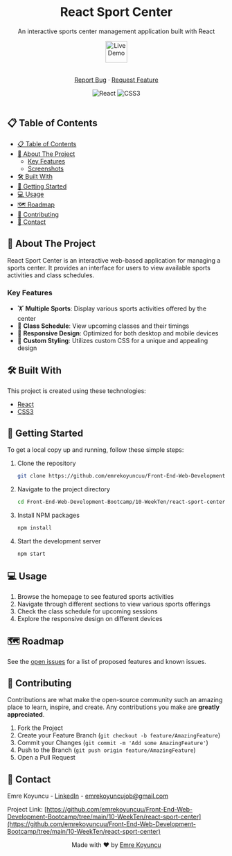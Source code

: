 <div align="center">

# React Sport Center

An interactive sports center management application built with React

<a href="https://emre-react-sport.netlify.app/" target="_blank">
  <img src="https://img.shields.io/badge/LIVE%20DEMO-Click%20Here-brightgreen?style=for-the-badge&logo=netlify" alt="Live Demo" height="50">
</a>

<br />
<br />

[Report Bug](https://github.com/emrekoyuncuu/Front-End-Web-Development-Bootcamp/issues) · [Request Feature](https://github.com/emrekoyuncuu/Front-End-Web-Development-Bootcamp/issues)

<div align="center">
  <img src="https://img.shields.io/badge/React-20232A?style=for-the-badge&logo=react&logoColor=61DAFB" alt="React">
  <img src="https://img.shields.io/badge/CSS3-1572B6?style=for-the-badge&logo=css3&logoColor=white" alt="CSS3">
</div>
</div>

<br />

## 📋 Table of Contents

- [📋 Table of Contents](#-table-of-contents)
- [🚀 About The Project](#-about-the-project)
  - [Key Features](#key-features)
  - [Screenshots](#screenshots)
- [🛠️ Built With](#️-built-with)
- [🏁 Getting Started](#-getting-started)
- [💻 Usage](#-usage)
- [🗺️ Roadmap](#️-roadmap)
- [🤝 Contributing](#-contributing)
- [📧 Contact](#-contact)

## 🚀 About The Project

React Sport Center is an interactive web-based application for managing a sports center. It provides an interface for users to view available sports activities and class schedules.

### Key Features

- 🏋️ **Multiple Sports**: Display various sports activities offered by the center
- 📅 **Class Schedule**: View upcoming classes and their timings
- 📱 **Responsive Design**: Optimized for both desktop and mobile devices
- 🎨 **Custom Styling**: Utilizes custom CSS for a unique and appealing design

## 🛠️ Built With

This project is created using these technologies:

- [React](https://reactjs.org/)
- [CSS3](https://developer.mozilla.org/en-US/docs/Web/CSS)

## 🏁 Getting Started

To get a local copy up and running, follow these simple steps:

1. Clone the repository
   ```sh
   git clone https://github.com/emrekoyuncuu/Front-End-Web-Development-Bootcamp.git
   ```
2. Navigate to the project directory
   ```sh
   cd Front-End-Web-Development-Bootcamp/10-WeekTen/react-sport-center
   ```
3. Install NPM packages
   ```sh
   npm install
   ```
4. Start the development server
   ```sh
   npm start
   ```

## 💻 Usage

1. Browse the homepage to see featured sports activities
2. Navigate through different sections to view various sports offerings
3. Check the class schedule for upcoming sessions
4. Explore the responsive design on different devices

## 🗺️ Roadmap

See the [open issues](https://github.com/emrekoyuncuu/Front-End-Web-Development-Bootcamp/issues) for a list of proposed features and known issues.

## 🤝 Contributing

Contributions are what make the open-source community such an amazing place to learn, inspire, and create. Any contributions you make are **greatly appreciated**.

1. Fork the Project
2. Create your Feature Branch (`git checkout -b feature/AmazingFeature`)
3. Commit your Changes (`git commit -m 'Add some AmazingFeature'`)
4. Push to the Branch (`git push origin feature/AmazingFeature`)
5. Open a Pull Request

## 📧 Contact

Emre Koyuncu - [LinkedIn](https://www.linkedin.com/in/emrekoyuncuu/) - emrekoyuncujob@gmail.com

Project Link: [https://github.com/emrekoyuncuu/Front-End-Web-Development-Bootcamp/tree/main/10-WeekTen/react-sport-center](https://github.com/emrekoyuncuu/Front-End-Web-Development-Bootcamp/tree/main/10-WeekTen/react-sport-center)

<div align="center">
  Made with ❤️ by <a href="https://github.com/emrekoyuncuu">Emre Koyuncu</a>
</div>